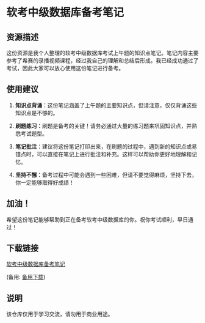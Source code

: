 # 软考中级数据库备考笔记

## 资源描述

这份资源是我个人整理的软考中级数据库考试上午题的知识点笔记。笔记内容主要参考了希赛的录播视频课程，经过我自己的理解和总结后形成。我已经成功通过了考试，因此大家可以放心使用这份笔记进行备考。

## 使用建议

1. **知识点背诵**：这份笔记涵盖了上午题的主要知识点，但请注意，仅仅背诵这些知识点是不够的。

2. **刷题练习**：刷题是备考的关键！请务必通过大量的练习题来巩固知识点，并熟悉考试题型。

3. **笔记批注**：建议将这份笔记打印出来，在刷题的过程中，遇到新的知识点或易错点时，可以直接在笔记上进行批注和补充。这样可以帮助你更好地理解和记忆。

4. **坚持不懈**：备考过程中可能会遇到一些困难，但请不要觉得麻烦，坚持下去，你一定能够取得好成绩！

## 加油！

希望这份笔记能够帮助到正在备考软考中级数据库的你。祝你考试顺利，早日通过！

## 下载链接
[软考中级数据库备考笔记](https://pan.quark.cn/s/d211d0de3929) 

(备用: [备用下载](https://pan.baidu.com/s/1RAO1kWyNJuSRuzm0fQRO2A?pwd=1234))

## 说明

该仓库仅用于学习交流，请勿用于商业用途。
